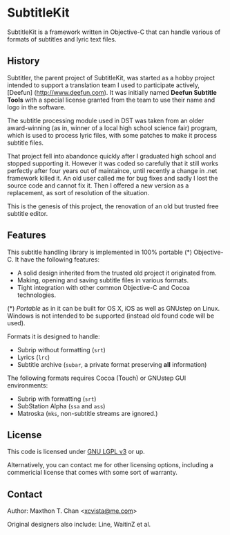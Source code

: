 # SubtitleKit

SubtitleKit is a framework written in Objective-C that can handle various of
formats of subtitles and lyric text files.

## History

Subtitler, the parent project of SubtitleKit, was started as a hobby project
intended to support a translation team I used to participate actively, [Deefun]
(http://www.deefun.com). It was initially named **Deefun Subtitle Tools** with a
special license granted from the team to use their name and logo in the
software.

The subtitle processing module used in DST was taken from an older award-winning
(as in, winner of a local high school science fair) program, which is used to
process lyric files, with some patches to make it process subtitle files.

That project fell into abandonce quickly after I graduated high school and
stopped supporting it. However it was coded so carefully that it still works
perfectly after four years out of maintaince, until recently a change in .net
framework killed it. An old user called me for bug fixes and sadly I lost the
source code and cannot fix it. Then I offered a new version as a replacement, as
sort of resolution of the situation.

This is the genesis of this project, the renovation of an old but trusted free
subtitle editor.

## Features

This subtitle handling library is implemented in 100% portable (*) Objective-C.
It have the following features:

*   A solid design inherited from the trusted old project it originated from.
*   Making, opening and saving subtitle files in various formats.
*   Tight integration with other common Objective-C and Cocoa technologies.

(*) _Portable_ as in it can be built for OS X, iOS as well as GNUstep on Linux.
Windows is not intended to be supported (instead old found code will be used).

Formats it is designed to handle:

*   Subrip without formatting (`srt`)
*   Lyrics (`lrc`)
*   Subtitle archive (`subar`, a private format preserving **all** information)

The following formats requires Cocoa (Touch) or GNUstep GUI environments:

*   Subrip with formatting (`srt`)
*   SubStation Alpha (`ssa` and `ass`)
*   Matroska (`mks`, non-subtitle streams are ignored.)

## License

This code is licensed under [GNU LGPL v3](LICENSE.md) or up.

Alternatively, you can contact me for other licensing options, including a
commericial license that comes with some sort of warranty.

## Contact

Author: Maxthon T. Chan &lt;<xcvista@me.com>&gt;

Original designers also include: Line, WaitinZ et al.
